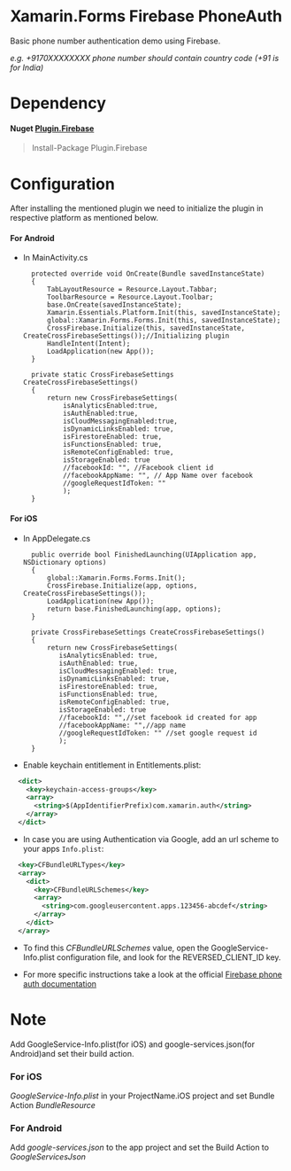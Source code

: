 # Xamarin.Forms Firebase PhoneAuth

Basic phone number authentication demo using Firebase.

*e.g. +9170XXXXXXXX phone number should contain country code (+91 is for India)*

# Dependency

#### Nuget [Plugin.Firebase](https://www.nuget.org/packages/Plugin.Firebase/)

> Install-Package Plugin.Firebase

# Configuration

After installing the mentioned plugin we need to initialize the plugin in respective platform as mentioned below.

#### For Android

- In MainActivity.cs

        protected override void OnCreate(Bundle savedInstanceState)
        {
            TabLayoutResource = Resource.Layout.Tabbar;
            ToolbarResource = Resource.Layout.Toolbar;
            base.OnCreate(savedInstanceState);
            Xamarin.Essentials.Platform.Init(this, savedInstanceState);
            global::Xamarin.Forms.Forms.Init(this, savedInstanceState);
            CrossFirebase.Initialize(this, savedInstanceState, CreateCrossFirebaseSettings());//Initializing plugin
            HandleIntent(Intent);
            LoadApplication(new App());
        }

        private static CrossFirebaseSettings CreateCrossFirebaseSettings()
        {
            return new CrossFirebaseSettings(
                isAnalyticsEnabled:true,
                isAuthEnabled:true,
                isCloudMessagingEnabled:true,
                isDynamicLinksEnabled: true,
                isFirestoreEnabled: true,
                isFunctionsEnabled: true,
                isRemoteConfigEnabled: true,
                isStorageEnabled: true
                //facebookId: "", //Facebook client id
                //facebookAppName: "", // App Name over facebook
                //googleRequestIdToken: ""
                );
        }

#### For iOS

- In AppDelegate.cs

        public override bool FinishedLaunching(UIApplication app, NSDictionary options)
        {
            global::Xamarin.Forms.Forms.Init();
            CrossFirebase.Initialize(app, options, CreateCrossFirebaseSettings());
            LoadApplication(new App());
            return base.FinishedLaunching(app, options);
        }

        private CrossFirebaseSettings CreateCrossFirebaseSettings()
        {
            return new CrossFirebaseSettings(
               isAnalyticsEnabled: true,
               isAuthEnabled: true,
               isCloudMessagingEnabled: true,
               isDynamicLinksEnabled: true,
               isFirestoreEnabled: true,
               isFunctionsEnabled: true,
               isRemoteConfigEnabled: true,
               isStorageEnabled: true
               //facebookId: "",//set facebook id created for app
               //facebookAppName: "",//app name
               //googleRequestIdToken: "" //set google request id
               );
        }
 
- Enable keychain entitlement in Entitlements.plist:

```xml
  <dict>
    <key>keychain-access-groups</key>
    <array>
      <string>$(AppIdentifierPrefix)com.xamarin.auth</string>
    </array>
  </dict>
```
- In case you are using Authentication via Google, add an url scheme to your apps ```Info.plist```:
```xml
  <key>CFBundleURLTypes</key>
  <array>
    <dict>
      <key>CFBundleURLSchemes</key>
      <array>
        <string>com.googleusercontent.apps.123456-abcdef</string>
      </array>
    </dict>
  </array>
```
- To find this *CFBundleURLSchemes <string>*  value, open the GoogleService-Info.plist configuration file, and look for the REVERSED_CLIENT_ID key.

- For more specific instructions take a look at the official [Firebase phone auth documentation](https://firebase.google.com/docs/auth/ios/phone-auth?hl=en)

# Note

Add GoogleService-Info.plist(for iOS) and google-services.json(for Android)and set their build action.

### For iOS

*GoogleService-Info.plist* in your ProjectName.iOS project and set Bundle Action *BundleResource*

### For Android

Add *google-services.json* to the app project and set the Build Action to *GoogleServicesJson*
